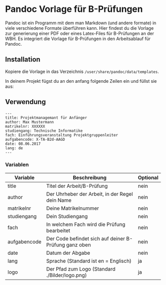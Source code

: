 # Pandoc Vorlage für B-Prüfungen

Pandoc ist ein Programm mit dem man Markdown (und andere formate) in viele verschiedene Formate überführen kann.
Hier findest du die Vorlage zur generierung einer PDF oder eines Latex-Files für B-Prüfungen an der WBH.
Es integriert die Vorlage für B-Prüfungen in den Arbeitsablauf für Pandoc.

## Installation

Kopiere die Vorlage in das Verzeichnis `/user/share/pandoc/data/templates`.

In deinem Projekt fügst du an den anfang folgende Zeilen ein und füllst sie aus:


## Verwendung

```
---
title: Projektmanagemant für Anfänger
author: Max Mustermann
matrikelnr: XXXXXX
studiengang: Technische Informatike
fach: Einführungsveranstaltung Projektgruppenleiter
aufgabencode: X-TA-B2d-AAGD
date: 08.06.2017
lang: de
---
```

### Variablen

| Variable | Beschreibung | Optional |
| -------- | ------------ | -------- |
| title    | Titel der Arbeit/B-Prüfung | nein |
| author   | Der Uhrheber der Arbeit, in der Regel dein Name | nein |
| matrikelnr | Deine Matrikelnummer | nein |
| studiengang | Dein Studiengang | nein |
| fach | In welchem Fach wird die Prüfung bearbeitet | nein |
| aufgabencode | Der Code befindet sich auf deiner B-Prüfung ganz oben | nein |
| date | Datum der Abgabe | nein |
| lang | Sprache (Standard ist en = Englisch) | ja |
| logo | Der Pfad zum Logo (Standard ./Bilder/logo.png) | ja |
